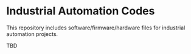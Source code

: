 # Industrial Automation Codes
This repository includes software/firmware/hardware files for industrial automation projects.

TBD

